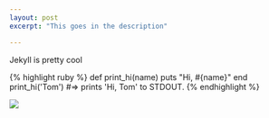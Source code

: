 ```yaml
---
layout: post
excerpt: "This goes in the description"

---
```

Jekyll is pretty cool

{% highlight ruby %}
def print_hi(name)
  puts "Hi, #{name}"
end
print_hi('Tom')
#=> prints 'Hi, Tom' to STDOUT.
{% endhighlight %}

<img src="/notes/assets/onepiece.png" />
